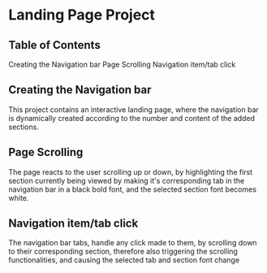 # Landing Page Project

## Table of Contents

Creating the Navigation bar
Page Scrolling
Navigation item/tab click

## Creating the Navigation bar


This project contains an interactive landing page, where the navigation bar is dynamically created according to the number and content of the added sections.


## Page Scrolling

The page reacts to the user scrolling up or down, by highlighting the first section currently being viewed by making it's corresponding tab in the navigation bar in a black bold font, and the selected section font becomes white.


## Navigation item/tab click


The navigation bar tabs, handle any click made to them, by scrolling down to their corresponding section, therefore also triggering the scrolling functionalities, and causing the selected tab and section font change

